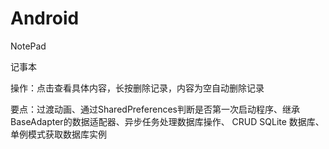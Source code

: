 # Android

NotePad

记事本

操作：点击查看具体内容，长按删除记录，内容为空自动删除记录

要点：过渡动画、通过SharedPreferences判断是否第一次启动程序、继承BaseAdapter的数据适配器、异步任务处理数据库操作、
      CRUD SQLite 数据库、单例模式获取数据库实例
